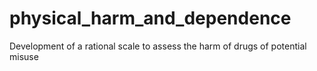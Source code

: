 # physical_harm_and_dependence
Development of a rational scale to assess the harm of drugs of potential misuse
